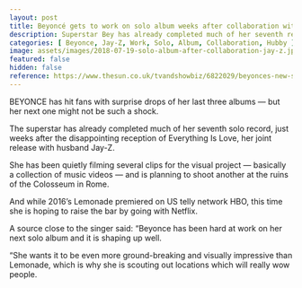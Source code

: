 ```yaml
---
layout: post
title: Beyoncé gets to work on solo album weeks after collaboration with hubby Jay-Z flops in charts
description: Superstar Bey has already completed much of her seventh record, mere weeks after disappointing with husband Jay-Z's collaboration Everything Is Love. Beyoncé's "visual project" - basically a set of music videos - will take her to the ruins of the Colosseum in Rome.
categories: [ Beyonce, Jay-Z, Work, Solo, Album, Collaboration, Hubby ]
image: assets/images/2018-07-19-solo-album-after-collaboration-jay-z.jpg
featured: false
hidden: false
reference: https://www.thesun.co.uk/tvandshowbiz/6822029/beyonces-new-solo-visual-album-with-netflix-to-be-shot-in-romes-colosseum/
---
```

BEYONCE has hit fans with surprise drops of her last three albums — but her next one might not be such a shock.

The superstar has already completed much of her seventh solo record, just weeks after the disappointing reception of Everything Is Love, her joint release with husband Jay-Z.

She has been quietly filming several clips for the visual project — basically a collection of music videos — and is planning to shoot another at the ruins of the Colosseum in Rome.

And while 2016’s Lemonade premiered on US telly network HBO, this time she is hoping to raise the bar by going with Netflix.

A source close to the singer said: “Beyonce has been hard at work on her next solo album and it is shaping up well.

“She wants it to be even more ground-breaking and visually impressive than Lemonade, which is why she is scouting out locations which will really wow people.
